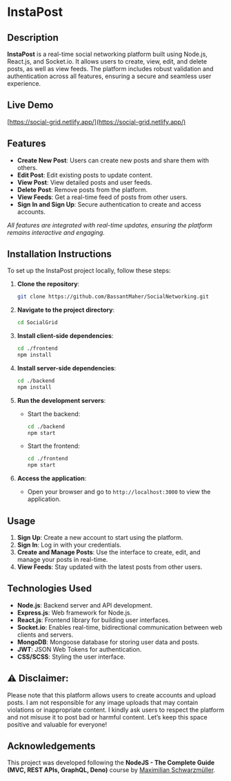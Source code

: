 
# InstaPost

## Description

**InstaPost** is a real-time social networking platform built using Node.js, React.js, and Socket.io. It allows users to create, view, edit, and delete posts, as well as view feeds. The platform includes robust validation and authentication across all features, ensuring a secure and seamless user experience.

## Live Demo
   
[https://social-grid.netlify.app/](https://social-grid.netlify.app/)
   

## Features

- **Create New Post**: Users can create new posts and share them with others.
- **Edit Post**: Edit existing posts to update content.
- **View Post**: View detailed posts and user feeds.
- **Delete Post**: Remove posts from the platform.
- **View Feeds**: Get a real-time feed of posts from other users.
- **Sign In and Sign Up**: Secure authentication to create and access accounts.

*All features are integrated with real-time updates, ensuring the platform remains interactive and engaging.*

## Installation Instructions

To set up the InstaPost project locally, follow these steps:

1. **Clone the repository**:
   ```bash
   git clone https://github.com/BassantMaher/SocialNetworking.git
   ```
   
2. **Navigate to the project directory**:
   ```bash
   cd SocialGrid
   ```


3. **Install client-side dependencies**:
   ```bash
   cd ./frontend
   npm install
   ```

4. **Install server-side dependencies**:
   ```bash
   cd ./backend
   npm install
   ```


5. **Run the development servers**:
   - Start the backend:
     ```bash
     cd ./backend
     npm start
     ```
   - Start the frontend:
     ```bash
     cd ./frontend
     npm start
     ```

6. **Access the application**:
   - Open your browser and go to `http://localhost:3000` to view the application.

## Usage

1. **Sign Up**: Create a new account to start using the platform.
2. **Sign In**: Log in with your credentials.
3. **Create and Manage Posts**: Use the interface to create, edit, and manage your posts in real-time.
4. **View Feeds**: Stay updated with the latest posts from other users.

## Technologies Used

- **Node.js**: Backend server and API development.
- **Express.js**: Web framework for Node.js.
- **React.js**: Frontend library for building user interfaces.
- **Socket.io**: Enables real-time, bidirectional communication between web clients and servers.
- **MongoDB**: Mongoose database for storing user data and posts.
- **JWT**: JSON Web Tokens for authentication.
- **CSS/SCSS**: Styling the user interface.

## ⚠️ Disclaimer: 

   Please note that this platform allows users to create accounts and upload posts. I am not responsible for any image uploads that may contain violations or inappropriate content. I kindly ask users to respect the platform and not misuse it to post bad or harmful content. Let’s keep this space positive and valuable for everyone! 

## Acknowledgements

This project was developed following the **NodeJS - The Complete Guide (MVC, REST APIs, GraphQL, Deno)** course by [Maximilian Schwarzmüller](https://academind.com/).
